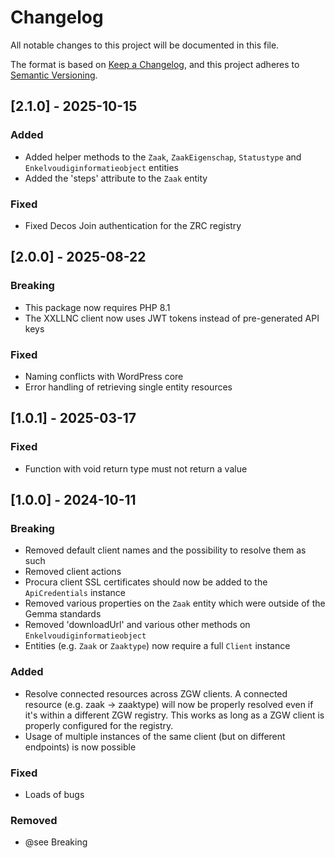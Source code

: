 # Changelog

All notable changes to this project will be documented in this file.

The format is based on [Keep a Changelog](https://keepachangelog.com/en/1.1.0/),
and this project adheres to [Semantic Versioning](https://semver.org/spec/v2.0.0.html).

## [2.1.0] - 2025-10-15

### Added

- Added helper methods to the `Zaak`, `ZaakEigenschap`, `Statustype` and `Enkelvoudiginformatieobject` entities
- Added the 'steps' attribute to the `Zaak` entity

### Fixed

- Fixed Decos Join authentication for the ZRC registry

## [2.0.0] - 2025-08-22

### Breaking

- This package now requires PHP 8.1
- The XXLLNC client now uses JWT tokens instead of pre-generated API keys

### Fixed

- Naming conflicts with WordPress core
- Error handling of retrieving single entity resources

## [1.0.1] - 2025-03-17

### Fixed

- Function with void return type must not return a value

## [1.0.0] - 2024-10-11

### Breaking

- Removed default client names and the possibility to resolve them as such
- Removed client actions
- Procura client SSL certificates should now be added to the `ApiCredentials` instance
- Removed various properties on the `Zaak` entity which were outside of the Gemma standards
- Removed 'downloadUrl' and various other methods on `Enkelvoudiginformatieobject`
- Entities (e.g. `Zaak` or `Zaaktype`) now require a full `Client` instance

### Added

- Resolve connected resources across ZGW clients. A connected resource (e.g. zaak -> zaaktype) will now be properly resolved even if it's within a different ZGW registry. This works as long as a ZGW client is properly configured for the registry.
- Usage of multiple instances of the same client (but on different endpoints) is now possible

### Fixed

- Loads of bugs

### Removed

- @see Breaking
